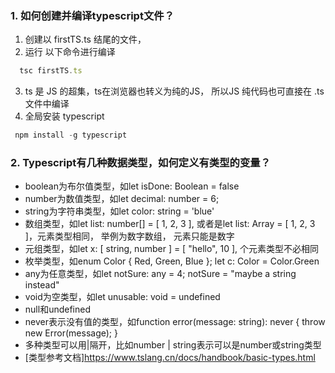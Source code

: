 ### 1. 如何创建并编译typescript文件？
1. 创建以 firstTS.ts 结尾的文件， 
2. 运行 以下命令进行编译
```javascript
  tsc firstTS.ts
```
3. ts 是 JS 的超集，ts在浏览器也转义为纯的JS，  所以JS 纯代码也可直接在 .ts 文件中编译
4. 全局安装 typescript 
```javascript
 npm install -g typescript
```
### 2. Typescript有几种数据类型，如何定义有类型的变量？
- boolean为布尔值类型，如let isDone: Boolean = false
- number为数值类型，如let decimal: number = 6;
- string为字符串类型，如let color: string = 'blue'
- 数组类型，如let list: number[] = [ 1, 2, 3 ], 或者是let list: Array<number> = [ 1, 2, 3 ]，元素类型相同， 举例为数字数组， 元素只能是数字
- 元组类型，如let x: [ string, number ] = [ "hello", 10 ], 个元素类型不必相同
- 枚举类型，如enum Color { Red, Green, Blue }; let c: Color = Color.Green
- any为任意类型，如let notSure: any = 4; notSure = "maybe a string instead"
- void为空类型，如let unusable: void = undefined
- null和undefined
- never表示没有值的类型，如function error(message: string): never { throw new Error(message); }
- 多种类型可以用|隔开，比如number | string表示可以是number或string类型
- [类型参考文档]<https://www.tslang.cn/docs/handbook/basic-types.html>